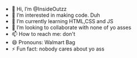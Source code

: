 - 👋 Hi, I’m @InsideOutzz
- 👀 I’m interested in making code. Duh
- 🌱 I’m currently learning HTML,CSS and JS
- 💞️ I’m looking to collaborate with none of yo asses
- 📫 How to reach me: don't
- 😄 Pronouns: Walmart Bag
- ⚡ Fun fact: nobody cares about yo ass

<!---
InsideOutzz/InsideOutzz is a ✨ special ✨ repository because its `README.md` (this file) appears on your GitHub profile.
You can click the Preview link to take a look at your changes.
--->
